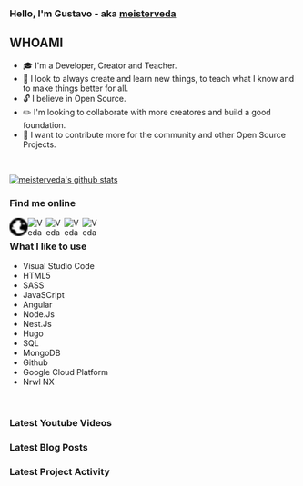### Hello, I'm Gustavo - aka [meisterveda][website]

## WHOAMI

- :mortar_board: I'm a Developer, Creator and Teacher.
- :telescope: I look to always create and learn new things, to teach what I know and to make things better for all.
- :unlock: I believe in Open Source.
- :pencil2: I'm looking to collaborate with more creatores and build a good foundation.
- :european_castle: I want to contribute more for the community and other Open Source Projects.

<br />

[![meisterveda's github stats](https://github-readme-stats.vercel.app/api?username=vedacomputing)](https://github.com/vedacomputing/github-readme-stats)

### Find me online

[<img align="left" alt="vedacomputing.com" height="32" width="32" src="https://raw.githubusercontent.com/iconic/open-iconic/master/svg/globe.svg" />][website]
[<img align="left" alt="VedaComputing | YouTube" height="32" width="32" src="https://cdn.jsdelivr.net/npm/simple-icons@v3/icons/youtube.svg" />][youtube]
[<img align="left" alt="VedaComputing | Twitter" height="32" width="32" src="https://cdn.jsdelivr.net/npm/simple-icons@v3/icons/twitter.svg" />][twitter]
[<img align="left" alt="VedaComputing | LinkedIn" height="32" width="32" src="https://cdn.jsdelivr.net/npm/simple-icons@v3/icons/linkedin.svg" />][linkedin]
[<img align="left" alt="VedaComputing | Instagram" height="32" width="32" src="https://cdn.jsdelivr.net/npm/simple-icons@v3/icons/instagram.svg" />][instagram]

<br />

### What I like to use

- Visual Studio Code
- HTML5 
- SASS
- JavaSCript
- Angular
- Node.Js
- Nest.Js
- Hugo
- SQL
- MongoDB
- Github
- Google Cloud Platform
- Nrwl NX

<br />

### Latest Youtube Videos

<!-- YOUTUBE:START -->
<!-- YOUTUBE:END -->

### Latest Blog Posts

<!-- BLOG-POST-LIST:START -->
<!-- BLOG-POST-LIST:END -->

### Latest Project Activity

<!--START_SECTION:activity-->
<!--END_SECTION:activity-->

[website]: https://vedacomputing.com
[youtube]: https://www.youtube.com/channel/UC5PAzwDbbzsCbtcxPNpSrzw
[twitter]: https://twitter.com/vedacomputing
[linkedin]: https://www.linkedin.com/in/vedacomputing
[instagram]: https://instagram.com/vedacomputing